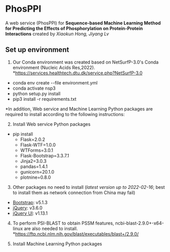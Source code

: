 # PhosPPI
A web service (PhosPPI) for **Sequence-based Machine Learning Method for Predicting the Effects of Phosphorylation on Protein-Protein Interactions** created by *Xiaokun Hong, Jiyang Lv*

## Set up environment

1. Our Conda environment was created based on NetSurfP-3.0's Conda environment (Nucleic Acids Res,2022).
*https://services.healthtech.dtu.dk/service.php?NetSurfP-3.0
  * conda env create --file environment.yml
  * conda activate nsp3
  * python setup.py install
  * pip3 install -r requirements.txt

*In addition, Web service and Machine Learning Python packages are required to install according to the following instructions:

2. Install Web service Python packages
* pip install 
  * Flask=2.0.2
  * Flask-WTF=1.0.0
  * WTForms=3.0.1
  * Flask-Bootstrap=3.3.7.1
  * Jinja2=3.0.3
  * pandas=1.4.1
  * gunicorn=20.1.0
  * plotnine=0.8.0
		
		
3. Other packages no need to install (*latest version up to 2022-02-16*; best to install them as network connection from China may fail)
  * [Bootstrap](https://getbootstrap.com/): v5.1.3
  * [jQuery](https://jquery.com/): v3.6.0
  * [jQuery UI](https://jqueryui.com/): v1.13.1

4. To perform PSI-BLAST to obtain PSSM features, ncbi-blast-2.9.0+-x64-linux are also needed to install.
*https://ftp.ncbi.nlm.nih.gov/blast/executables/blast+/2.9.0/

5. Install Machine Learning Python packages


